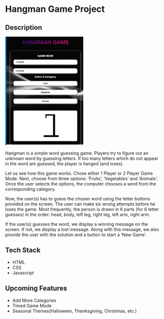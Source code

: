 # Hangman Game Project

## Description
<img src="./img/mobilestartview.jpg" style="height:350px" alt="Image of Hangman Game">

Hangman is a simple word guessing game. Players try to figure out an unknown word by guessing letters. If too many letters which do not appear in the word are guessed, the player is hanged (and loses).

Let us see how this game works. Chose either 1 Player or 2 Player Game Mode. Next, choose from three options: ‘Fruits’, ‘Vegetables’ and ‘Animals’. Once the user selects the options, the computer chooses a word from the corresponding category.

Now, the user(s) has to guess the chosen word using the letter buttons provided on the screen. The user can make six wrong attempts before he loses the game. Most frequently, the person is drawn in 6 parts (for 6 letter guesses) in the order: head, body, left leg, right leg, left arm, right arm.

If the user(s) guesses the word, we display a winning message on the screen. If not, we display a lost message. Along with this message, we also provide the user with the solution and a button to start a ‘New Game’.

## Tech Stack

- HTML
- CSS
- Javascript

## Upcoming Features

- Add More Categories
- Timed Game Mode
- Seasonal Themes(Halloween, Thanksgiving, Christmas, etc.)

 